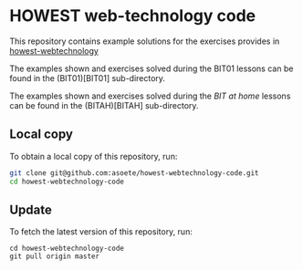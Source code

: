 # HOWEST web-technology code

This repository contains example solutions for the exercises provides in
[howest-webtechnology](https://asoete.github.io/howest-webtechnology)

The examples shown and exercises solved during the BIT01 lessons can be found
in the (BIT01)[BIT01] sub-directory.

The examples shown and exercises solved during the _BIT at home_ lessons can be
found in the (BITAH)[BITAH] sub-directory.

## Local copy

To obtain a local copy of this repository, run:

```bash
git clone git@github.com:asoete/howest-webtechnology-code.git
cd howest-webtechnology-code
```

## Update

To fetch the latest version of this repository, run:

```
cd howest-webtechnology-code
git pull origin master
```
